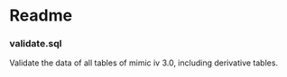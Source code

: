 # Readme
### validate.sql
Validate the data of all tables of mimic iv 3.0, including derivative tables. 
